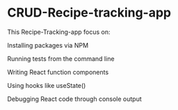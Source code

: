 # CRUD-Recipe-tracking-app

This Recipe-Tracking-app focus on:


Installing packages via NPM

Running tests from the command line

Writing React function components

Using hooks like useState()

Debugging React code through console output
